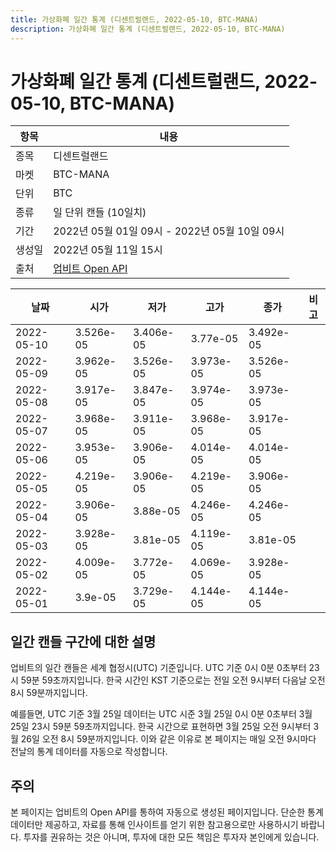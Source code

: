 ```yaml
---
title: 가상화폐 일간 통계 (디센트럴랜드, 2022-05-10, BTC-MANA)
description: 가상화폐 일간 통계 (디센트럴랜드, 2022-05-10, BTC-MANA)
---
```



가상화폐 일간 통계 (디센트럴랜드, 2022-05-10, BTC-MANA)
===

|항목|내용|
|--|--|
|종목|디센트럴랜드|
|마켓|BTC-MANA|
|단위|BTC|
|종류|일 단위 캔들 (10일치)|
|기간|2022년 05월 01일 09시 - 2022년 05월 10일 09시|
|생성일|2022년 05월 11일 15시|
|출처|[업비트 Open API](https://docs.upbit.com)|


|날짜|시가|저가|고가|종가|비고|
|--|--|--|--|--|--|
|2022-05-10|3.526e-05|3.406e-05|3.77e-05|3.492e-05|    |
|2022-05-09|3.962e-05|3.526e-05|3.973e-05|3.526e-05|    |
|2022-05-08|3.917e-05|3.847e-05|3.974e-05|3.973e-05|    |
|2022-05-07|3.968e-05|3.911e-05|3.968e-05|3.917e-05|    |
|2022-05-06|3.953e-05|3.906e-05|4.014e-05|4.014e-05|    |
|2022-05-05|4.219e-05|3.906e-05|4.219e-05|3.906e-05|    |
|2022-05-04|3.906e-05|3.88e-05|4.246e-05|4.246e-05|    |
|2022-05-03|3.928e-05|3.81e-05|4.119e-05|3.81e-05|    |
|2022-05-02|4.009e-05|3.772e-05|4.069e-05|3.928e-05|    |
|2022-05-01|3.9e-05|3.729e-05|4.144e-05|4.144e-05|    |


일간 캔들 구간에 대한 설명
---


업비트의 일간 캔들은 세계 협정시(UTC) 기준입니다. 
UTC 기준 0시 0분 0초부터 23시 59분 59초까지입니다. 
한국 시간인 KST 기준으로는 전일 오전 9시부터 다음날 오전 8시 59분까지입니다. 


예를들면, UTC 기준 3월 25일 데이터는 UTC 시준 3월 25일 0시 0분 0초부터 3월 25일 23시 59분 59초까지입니다. 
한국 시간으로 표현하면 3월 25일 오전 9시부터 3월 26일 오전 8시 59분까지입니다. 
이와 같은 이유로 본 페이지는 매일 오전 9시마다 전날의 통계 데이터를 자동으로 작성합니다. 


주의
---


본 페이지는 업비트의 Open API를 통하여 자동으로 생성된 페이지입니다. 
단순한 통계 데이터만 제공하고, 자료를 통해 인사이트를 얻기 위한 참고용으로만 사용하시기 바랍니다. 
투자를 권유하는 것은 아니며, 투자에 대한 모든 책임은 투자자 본인에게 있습니다. 
